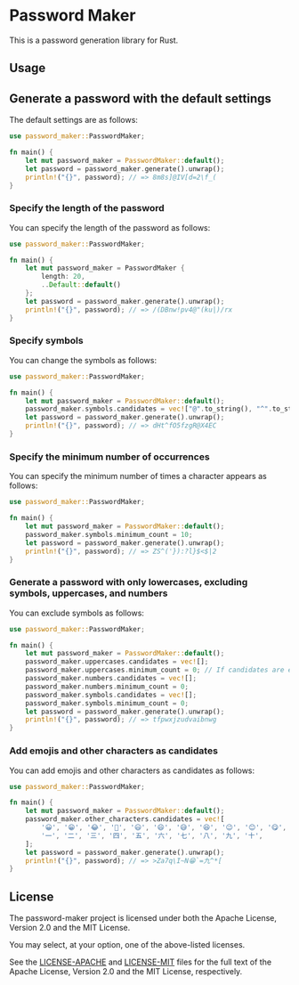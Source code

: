 # Password Maker

This is a password generation library for Rust.

## Usage

## Generate a password with the default settings

The default settings are as follows:

```rust
use password_maker::PasswordMaker;

fn main() {
    let mut password_maker = PasswordMaker::default();
    let password = password_maker.generate().unwrap();
    println!("{}", password); // => 8m8s]@IV[d=2\f_(
}
```

### Specify the length of the password

You can specify the length of the password as follows:

```rust
use password_maker::PasswordMaker;

fn main() {
    let mut password_maker = PasswordMaker {
        length: 20,
        ..Default::default()
    };
    let password = password_maker.generate().unwrap();
    println!("{}", password); // => /(DBnw!pv4@"(ku|)/rx
}
```

### Specify symbols

You can change the symbols as follows:

```rust
use password_maker::PasswordMaker;

fn main() {
    let mut password_maker = PasswordMaker::default();
    password_maker.symbols.candidates = vec!["@".to_string(), "^".to_string()];
    let password = password_maker.generate().unwrap();
    println!("{}", password); // => dHt^fO5fzgR@X4EC
}
```

### Specify the minimum number of occurrences

You can specify the minimum number of times a character appears as follows:

```rust
use password_maker::PasswordMaker;

fn main() {
    let mut password_maker = PasswordMaker::default();
    password_maker.symbols.minimum_count = 10;
    let password = password_maker.generate().unwrap();
    println!("{}", password); // => ZS^('}):?l}$<$|2
}
```

### Generate a password with only lowercases, excluding symbols, uppercases, and numbers

You can exclude symbols as follows:

```rust
use password_maker::PasswordMaker;

fn main() {
    let mut password_maker = PasswordMaker::default();
    password_maker.uppercases.candidates = vec![];
    password_maker.uppercases.minimum_count = 0; // If candidates are empty, min must be 0, otherwise it will result in an error
    password_maker.numbers.candidates = vec![];
    password_maker.numbers.minimum_count = 0;
    password_maker.symbols.candidates = vec![];
    password_maker.symbols.minimum_count = 0;
    let password = password_maker.generate().unwrap();
    println!("{}", password); // => tfpwxjzudvaibnwg
}
```

### Add emojis and other characters as candidates

You can add emojis and other characters as candidates as follows:

```rust
use password_maker::PasswordMaker;

fn main() {
    let mut password_maker = PasswordMaker::default();
    password_maker.other_characters.candidates = vec![
        '😀', '😁', '😂', '🤣', '😃', '😄', '😅', '😆', '😉', '😊', '😋', '😎', '😍', '😘', '😗',
        '一', '二', '三', '四', '五', '六', '七', '八', '九', '十',
    ];
    let password = password_maker.generate().unwrap();
    println!("{}", password); // => >Za7q\I~N😁`=九^*[
}
```

## License

The password-maker project is licensed under both the Apache License, Version 2.0 and the MIT License.

You may select, at your option, one of the above-listed licenses.

See the [LICENSE-APACHE](../LICENSE-APACHE) and [LICENSE-MIT](../LICENSE-MIT) files for the full text of the Apache License, Version 2.0 and the MIT License, respectively.
